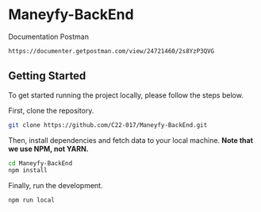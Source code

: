 # Maneyfy-BackEnd

<!-- prettier-ignore-start -->
<!-- markdownlint-disable -->
<!-- ALL-CONTRIBUTORS-BADGE:START - Do not remove or modify this section -->

Documentation Postman
```bash
https://documenter.getpostman.com/view/24721460/2s8YzP3QVG
```

## Getting Started

To get started running the project locally, please follow the steps below.

First, clone the repository.

```bash
git clone https://github.com/C22-017/Maneyfy-BackEnd.git
```

Then, install dependencies and fetch data to your local machine. **Note that we use NPM, not YARN.**

```bash
cd Maneyfy-BackEnd
npm install
```

Finally, run the development.

```bash
npm run local
```
